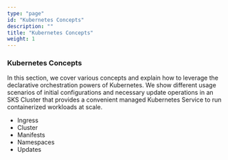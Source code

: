 ```yaml
---
type: "page"
id: "Kubernetes Concepts"
description: ""
title: "Kubernetes Concepts"
weight: 1
---
```


### Kubernetes Concepts

In this section, we cover various concepts and explain how to leverage the declarative orchestration powers of Kubernetes. We show different usage scenarios of initial configurations and necessary update operations in an SKS Cluster that provides a convenient managed Kubernetes Service to run containerized workloads at scale.

- Ingress
- Cluster
- Manifests
- Namespaces
- Updates